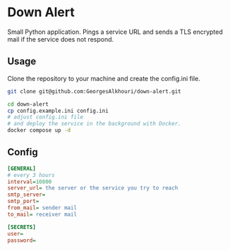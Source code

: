 # Down Alert
Small Python application. Pings a service URL and sends a TLS encrypted mail if the service does not respond.

## Usage

Clone the repository to your machine and create the config.ini file.


```bash
git clone git@github.com:GeorgesAlkhouri/down-alert.git

cd down-alert
cp config.example.ini config.ini
# adjust config.ini file
# and deploy the service in the background with Docker.
docker compose up -d
```


## Config

```ini
[GENERAL]
# every 3 hours
interval=10800
server_url= the server or the service you try to reach
smtp_server=
smtp_port=
from_mail= sender mail
to_mail= receiver mail

[SECRETS]
user=
password=
```
